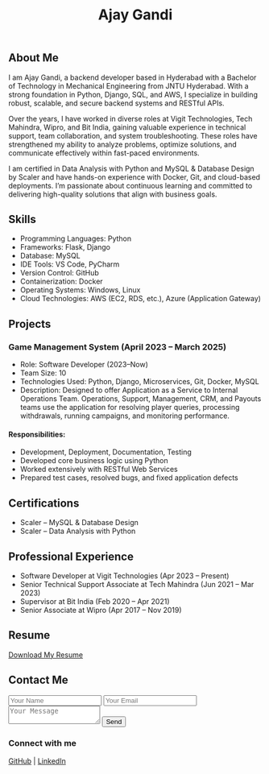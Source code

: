 <!DOCTYPE html>
<html lang="en">
<head>
  <meta charset="UTF-8" />
  <meta name="viewport" content="width=device-width, initial-scale=1.0"/>
  <link rel="stylesheet" href="style.css" />
  <title>Ajay Gandi - Portfolio</title>
</head>
<body>
  <header>
    <h1>Ajay Gandi</h1>
  </header>
  <section id="about">
    <h2>About Me</h2>
    <p>I am Ajay Gandi, a backend developer based in Hyderabad with a Bachelor of Technology in Mechanical Engineering from JNTU Hyderabad. With a strong foundation in Python, Django, SQL, and AWS, I specialize in building robust, scalable, and secure backend systems and RESTful APIs.</p>
    <p>Over the years, I have worked in diverse roles at Vigit Technologies, Tech Mahindra, Wipro, and Bit India, gaining valuable experience in technical support, team collaboration, and system troubleshooting. These roles have strengthened my ability to analyze problems, optimize solutions, and communicate effectively within fast-paced environments.</p>
    <p>I am certified in Data Analysis with Python and MySQL & Database Design by Scaler and have hands-on experience with Docker, Git, and cloud-based deployments. I’m passionate about continuous learning and committed to delivering high-quality solutions that align with business goals.</p>
  </section>

  <section id="skills">
    <h2>Skills</h2>
    <ul>
      <li>Programming Languages: Python</li>
      <li>Frameworks: Flask, Django</li>
      <li>Database: MySQL</li>
      <li>IDE Tools: VS Code, PyCharm</li>
      <li>Version Control: GitHub</li>
      <li>Containerization: Docker</li>
      <li>Operating Systems: Windows, Linux</li>
      <li>Cloud Technologies: AWS (EC2, RDS, etc.), Azure (Application Gateway)</li>
    </ul>
  </section>

  <section id="projects">
    <h2>Projects</h2>
    <h3>Game Management System (April 2023 – March 2025)</h3>
    <ul>
      <li>Role: Software Developer (2023–Now)</li>
      <li>Team Size: 10</li>
      <li>Technologies Used: Python, Django, Microservices, Git, Docker, MySQL</li>
      <li>Description: Designed to offer Application as a Service to Internal Operations Team. Operations, Support, Management, CRM, and Payouts teams use the application for resolving player queries, processing withdrawals, running campaigns, and monitoring performance.</li>
    </ul>
    <h4>Responsibilities:</h4>
    <ul>
      <li>Development, Deployment, Documentation, Testing</li>
      <li>Developed core business logic using Python</li>
      <li>Worked extensively with RESTful Web Services</li>
      <li>Prepared test cases, resolved bugs, and fixed application defects</li>
    </ul>
  </section>

  <section id="certifications">
    <h2>Certifications</h2>
    <ul>
      <li>Scaler – MySQL & Database Design</li>
      <li>Scaler – Data Analysis with Python</li>
    </ul>
  </section>

  <section id="experience">
    <h2>Professional Experience</h2>
    <ul>
      <li>Software Developer at Vigit Technologies (Apr 2023 – Present)</li>
      <li>Senior Technical Support Associate at Tech Mahindra (Jun 2021 – Mar 2023)</li>
      <li>Supervisor at Bit India (Feb 2020 – Apr 2021)</li>
      <li>Senior Associate at Wipro (Apr 2017 – Nov 2019)</li>
    </ul>
  </section>

  <section id="resume">
    <h2>Resume</h2>
    <a href="Ajay.R.pdf" download>Download My Resume</a>
  </section>

  <section id="contact">
    <h2>Contact Me</h2>
    <form action="mailto:ajayajayajaya96@gmail.com" method="post" enctype="text/plain">
      <input type="text" name="Name" placeholder="Your Name" required>
      <input type="email" name="Email" placeholder="Your Email" required>
      <textarea name="Message" placeholder="Your Message"></textarea>
      <button type="submit">Send</button>
    </form>
  </section>

  <footer>
    <h3>Connect with me</h3>
    <a href="https://github.com/Ajay-Gandi" target="_blank">GitHub</a> |
    <a href="https://linkedin.com/in/ajaygandi" target="_blank">LinkedIn</a>
  </footer>
</body>
</html>
